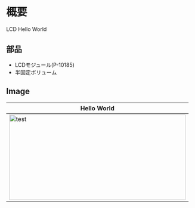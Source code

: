 # 概要
LCD Hello World

## 部品
* LCDモジュール(P-10185)
* 半固定ボリューム

## Image
|Hello World|
|---|
|<img src="https://github.com/tk0103/Electronic/blob/master/02_LCD/45138.jpg" alt="test" title="test" width="473" height="229">|
